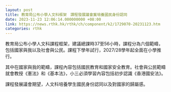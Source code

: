 ```yaml
---
layout: post
title: 教育局公布小學人文科框架　課程發展議會冀培養國民身份認同
date: 2023-11-23 12:06:14.000000000 +08:00
link: https://news.rthk.hk/rthk/ch/component/k2/1729070-20231123.htm
categories: rthk
---
```


教育局公布小學人文科課程框架，建議總課時37至56小時，課程分為六個範疇，包括國家與我以及社會與公民。課程下學年試行，2027/28學年起全面在小學推行。

其中在國家與我的範疇，課程內容包括國民教育和國家安全教育。社會與公民範疇就會教授《憲法》和《基本法》，小三必須學習內容包括初步認識《香港國安法》。

課程發展議會期望，人文科培養學生國民身份認同以及對國家的歸屬感。
